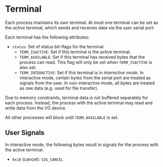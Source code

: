 # Terminal

Each process maintains its own terminal. At most one terminal can be set as the
_active_ terminal, which sends and receives data via the user serial port.

Each terminal has the following attributes:

* `status`: Set of status bit-flags for the terminal:
  * `TERM_ISACTIVE`: Set if this terminal is the active terminal.
  * `TERM_AVAILABLE`: Set if this terminal has received bytes that the process
    can read. This flag will only be set when `TERM_ISACTIVE` is also set.
  * `TERM_INTERACTIVE`: Set if this terminal is in _interactive mode_.
    In interactive mode, certain bytes from the serial port are treated as signals from the user.
    In non-interactive mode, all bytes are treated as raw data (e.g. used for file transfer).

Due to memory constraints, terminal data is not buffered separately for each process.
Instead, the process with the active terminal may read and write data from the I/O device.

All other processes will block until `TERM_AVAILABLE` is set.

## User Signals

In interactive mode, the following bytes result in signals for the process
with the active terminal:

* `0x18` (cancel): `SIG_CANCEL`

